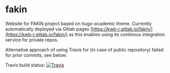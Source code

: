 # fakin

Website for FAKIN project based on hugo-academic theme. Currently automatically deployed via Gitlab pages [https://kwb-r.gitlab.io/fakin/](https://kwb-r.gitlab.io/fakin/) as this enables using its continous integration service for private repos. 

Alternative approach of using Travis for (in case of public repository) failed for prior commits, see below:

Travis build status: [![Travis](https://travis-ci.org/KWB-R/fakin.svg?branch=master)](https://travis-ci.org/KWB-R/fakin)
